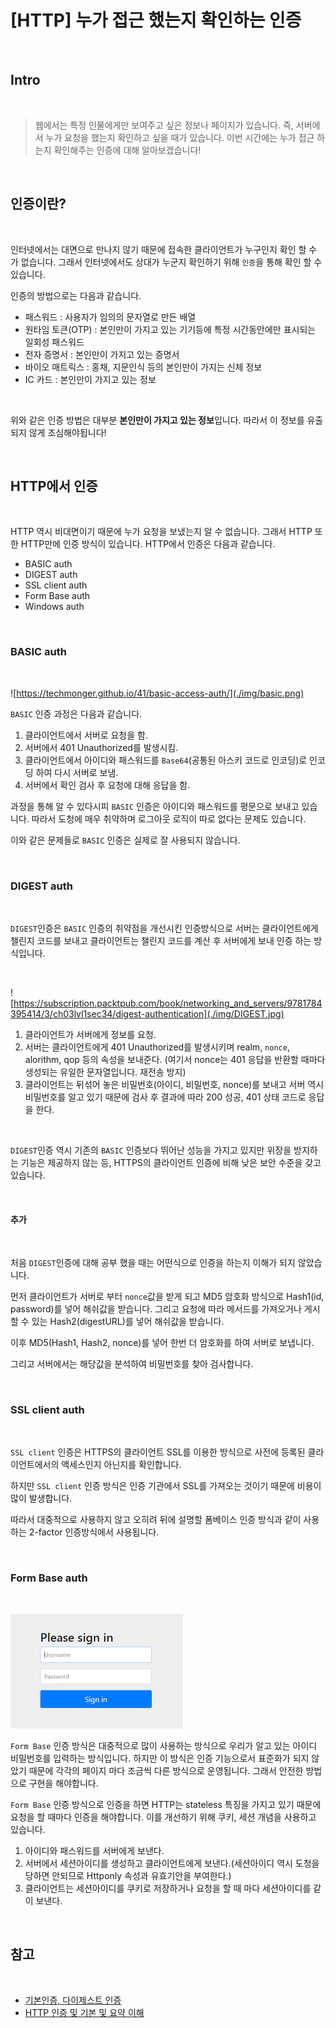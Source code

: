 [HTTP] 누가 접근 했는지 확인하는 인증
=======================================

<br>

## Intro

<br>

> 웹에서는 특정 인물에게만 보여주고 싶은 정보나 페이지가 있습니다.
즉, 서버에서 누가 요청을 했는지 확인하고 싶을 때가 있습니다.
이번 시간에는 누가 접근 하는지 확인해주는 인증에 대해 알아보겠습니다!

<br>

## 인증이란?

<br>

인터넷에서는 대면으로 만나지 않기 때문에 접속한 클라이언트가 누구인지 확인 할 수 가 없습니다. 그래서 인터넷에서도 상대가 누군지 확인하기 위해 `인증`을 통해 확인 할 수 있습니다.

인증의 방법으로는 다음과 같습니다.

- 패스워드 : 사용자가 임의의 문자열로 만든 배열
- 원타임 토큰(OTP) : 본인만이 가지고 있는 기기등에 특정 시간동안에만 표시되는 일회성 패스워드
- 전자 증명서 : 본인만이 가지고 있는 증명서
- 바이오 매트릭스 : 홍채, 지문인식 등의 본인만이 가지는 신체 정보
- IC 카드 : 본인만이 가지고 있는 정보

<br>

위와 같은 인증 방법은 대부분 <strong>본인만이 가지고 있는 정보</strong>입니다. 따라서 이 정보를 유출되지 않게 조심해야됩니다!

<br>

## HTTP에서 인증

<br>

HTTP 역시 비대면이기 때문에 누가 요청을 보냈는지 알 수 없습니다. 그래서 HTTP 또한 HTTP만에 인증 방식이 있습니다.
HTTP에서 인증은 다음과 같습니다.

- BASIC auth
- DIGEST auth
- SSL client auth
- Form Base auth
- Windows auth

<br>

### BASIC auth

<br>

![https://techmonger.github.io/41/basic-access-auth/](./img/basic.png)

`BASIC` 인증 과정은 다음과 같습니다.

1. 클라이언트에서 서버로 요청을 함.
2. 서버에서 401 Unauthorized를 발생시킴.
3. 클라이언트에서 아이디와 패스워드를 `Base64`(공통된 아스키 코드로 인코딩)로 인코딩 하여 다시 서버로 보냄.
4. 서버에서 확인 검사 후 요청에 대해 응답을 함.

과정을 통해 알 수 있다시피 `BASIC` 인증은 아이디와 패스워드를 평문으로 보내고 있습니다. 따라서 도청에 매우 취약하며 로그아웃 로직이 따로 없다는 문제도 있습니다.

이와 같은 문제들로 `BASIC` 인증은 실제로 잘 사용되지 않습니다.

<br>

### DIGEST auth

<br>

`DIGEST`인증은 `BASIC` 인증의 취약점을 개선시킨 인증방식으로 
서버는 클라이언트에게 챌린지 코드를 보내고 클라이언트는 챌린지 코드를 계산 후 서버에게 보내 인증 하는 방식입니다.

<br>

![https://subscription.packtpub.com/book/networking_and_servers/9781784395414/3/ch03lvl1sec34/digest-authentication](./img/DIGEST.jpg)

1. 클라이언트가 서버에게 정보를 요청.
2. 서버는 클라이언트에게 401 Unauthorized를 발생시키며 realm, `nonce`, alorithm, qop 등의 속성을 보내준다. (여기서 nonce는 401 응답을 반환할 때마다 생성되는 유일한 문자열입니다. 재전송 방지)
3. 클라이언트는 뒤섞어 놓은 비밀번호(아이디, 비밀번호, nonce)를 보내고 서버 역시 비밀번호를 알고 있기 때문에 검사 후 결과에 따라 200 성공, 401 상태 코드로 응답을 한다.

<br>

`DIGEST`인증 역시 기존의 `BASIC` 인증보다 뛰어난 성능을 가지고 있지만 위장을 방지하는 기능은 제공하지 않는 등, HTTPS의 클라이언트 인증에 비해 낮은 보안 수준을 갖고 있습니다.

<br>

#### 추가

<br>

처음 `DIGEST`인증에 대해 공부 했을 때는 어떤식으로 인증을 하는지 이해가 되지 않았습니다.

먼저 클라이언트가 서버로 부터 `nonce`값을 받게 되고 MD5 암호화 방식으로 Hash1(id, password)를 넣어 해쉬값을 받습니다.
그리고 요청에 따라 메서드를 가져오거나 게시할 수 있는 Hash2(digestURL)를 넣어 해쉬값을 받습니다.

이후 MD5(Hash1, Hash2, nonce)를 넣어 한번 더 암호화를 하여 서버로 보냅니다.

그리고 서버에서는 해당값을 분석하여 비밀번호를 찾아 검사합니다.

<br>

### SSL client auth

<br>

`SSL client` 인증은 HTTPS의 클라이언트 SSL를 이용한 방식으로 사전에 등록된 클라이언트에서의 액세스인지 아닌지를 확인합니다.

하지만 `SSL client` 인증 방식은 인증 기관에서 SSL를 가져오는 것이기 때문에 비용이 많이 발생합니다.

따라서 대중적으로 사용하지 않고 오히려 뒤에 설명할 폼베이스 인증 방식과 같이 사용하는 2-factor 인증방식에서 사용됩니다.

<br>

### Form Base auth

<br>

![formbase](./img/formbase.png)

`Form Base` 인증 방식은 대중적으로 많이 사용하는 방식으로 우리가 알고 있는 아이디 비밀번호를 입력하는 방식입니다. 하지만 이 방식은 인증 기능으로서 표준화가 되지 않았기 때문에 각각의 페이지 마다 조금씩 다른 방식으로 운영됩니다. 그래서 안전한 방법으로 구현을 해야합니다.

`Form Base` 인증 방식으로 인증을 하면 HTTP는 stateless 특징을 가지고 있기 때문에 요청을 할 때마다 인증을 해야합니다. 이를 개선하기 위해 쿠키, 세션 개념을 사용하고 있습니다.


1. 아이디와 패스워드를 서버에게 보낸다.
2. 서버에서 세션아이디를 생성하고 클라이언트에게 보낸다.(세션아이디 역시 도청을 당하면 안되므로 Httponly 속성과 유효기안을 부여한다.)
3. 클라이언트는 세션아이디를 쿠키로 저장하거나 요청을 할 때 마다 세션아이디를 같이 보낸다.


<br>

## 참고

<br>

- [기본인증, 다이제스트 인증](https://ideveloper2.dev/blog/2019-11-23--%EA%B8%B0%EB%B3%B8-%EC%9D%B8%EC%A6%9D-%EB%8B%A4%EC%9D%B4%EC%A0%9C%EC%8A%A4%ED%8A%B8-%EC%9D%B8%EC%A6%9D/#%EA%B8%B0%EB%B3%B8%EC%9D%B8%EC%A6%9D)
- [HTTP 인증 및 기본 및 요약 이해](https://johyungen.tistory.com/351)